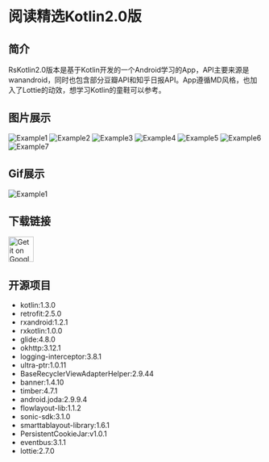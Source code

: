 # 阅读精选Kotlin2.0版

## 简介
RsKotlin2.0版本是基于Kotlin开发的一个Android学习的App，API主要来源是wanandroid，同时也包含部分豆瓣API和知乎日报API。App遵循MD风格，也加入了Lottie的动效，想学习Kotlin的童鞋可以参考。
## 图片展示
![Example1](https://raw.githubusercontent.com/Leeeyou/Img/master/rskotlin/2.0.0/%E7%B4%A0%E6%9D%90/1.png?raw=true)
![Example2](https://raw.githubusercontent.com/Leeeyou/Img/master/rskotlin/2.0.0/%E7%B4%A0%E6%9D%90/2.png?raw=true)
![Example3](https://raw.githubusercontent.com/Leeeyou/Img/master/rskotlin/2.0.0/%E7%B4%A0%E6%9D%90/3.png?raw=true)
![Example4](https://raw.githubusercontent.com/Leeeyou/Img/master/rskotlin/2.0.0/%E7%B4%A0%E6%9D%90/4.png?raw=true)
![Example5](https://raw.githubusercontent.com/Leeeyou/Img/master/rskotlin/2.0.0/%E7%B4%A0%E6%9D%90/5.png?raw=true)
![Example6](https://raw.githubusercontent.com/Leeeyou/Img/master/rskotlin/2.0.0/%E7%B4%A0%E6%9D%90/6.png?raw=true)
![Example7](https://raw.githubusercontent.com/Leeeyou/Img/master/rskotlin/2.0.0/%E7%B4%A0%E6%9D%90/7.png?raw=true)

## Gif展示
![Example1](https://raw.githubusercontent.com/Leeeyou/Img/master/rskotlin/2.0.0/video/2.0.gif)

## 下载链接
<a href='https://www.pgyer.com/er9r'><img alt='Get it on Google Play' src='https://static.pgyer.com/static-20190124/assets/img/logoNewest.png' height="50px"/></a>

## 开源项目
- kotlin:1.3.0
- retrofit:2.5.0
- rxandroid:1.2.1
- rxkotlin:1.0.0
- glide:4.8.0
- okhttp:3.12.1
- logging-interceptor:3.8.1
- ultra-ptr:1.0.11
- BaseRecyclerViewAdapterHelper:2.9.44
- banner:1.4.10
- timber:4.7.1
- android.joda:2.9.9.4
- flowlayout-lib:1.1.2
- sonic-sdk:3.1.0
- smarttablayout-library:1.6.1
- PersistentCookieJar:v1.0.1
- eventbus:3.1.1
- lottie:2.7.0

